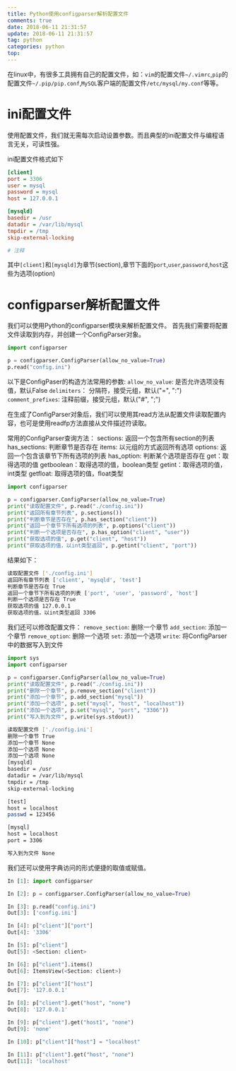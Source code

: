 ```yaml
---
title: Python使用configparser解析配置文件
comments: true
date: 2018-06-11 21:31:57
update: 2018-06-11 21:31:57
tag: python
categories: python
top:
---
```


在linux中，有很多工具拥有自己的配置文件，如：`vim`的配置文件`~/.vimrc`,`pip`的配置文件`~/.pip/pip.conf`,`MySQL`客户端的配置文件`/etc/mysql/my.conf`等等。

# ini配置文件
使用配置文件，我们就无需每次启动设置参数。而且典型的ini配置文件与编程语言无关，可读性强。

ini配置文件格式如下
```ini config.ini
[client]
port = 3306
user = mysql
password = mysql
host = 127.0.0.1

[mysqld]
basedir = /usr
datadir = /var/lib/mysql
tmpdir = /tmp
skip-external-locking

# 注释

```
其中`[client]`和`[mysqld]`为章节(section),章节下面的`port`,`user`,`password`,`host`这些为选项(option)

# configparser解析配置文件

我们可以使用Python的configparser模块来解析配置文件。
首先我们需要将配置文件读取到内存，并创建一个ConfigParser对象。
```python
import configparser

p = configparser.ConfigParser(allow_no_value=True)
p.read("config.ini")

```

以下是ConfigPaser的构造方法常用的参数:
`allow_no_value`: 是否允许选项没有值，默认False
`delimiters`： 分隔符，接受元组，默认("=", ":")
`comment_prefixes`: 注释前缀，接受元组，默认("#", ";")

在生成了ConfigParser对象后，我们可以使用其read方法从配置文件读取配置内容，也可是使用readfp方法直接从文件描述符读取。

常用的ConfigParser查询方法：
sections: 返回一个包含所有section的列表
has_sections: 判断章节是否存在
items: 以元组的方式返回所有选项
options: 返回一个包含该章节下所有选项的列表
has_option: 判断某个选项是否存在
get：取得选项的值
getboolean：取得选项的值，boolean类型
getint：取得选项的值，int类型
getfloat: 取得选项的值，float类型

```python parse.py
import configparser

p = configparser.ConfigParser(allow_no_value=True)
print("读取配置文件", p.read("./config.ini"))
print("返回所有章节列表", p.sections())
print("判断章节是否存在", p.has_section("client"))
print("返回一个章节下所有选项的列表", p.options("client"))
print("判断一个选项是否存在", p.has_option("client", "user"))
print("获取选项的值", p.get("client", "host"))
print("获取选项的值，以int类型返回", p.getint("client", "port"))

```

结果如下：
```bash
读取配置文件 ['./config.ini']
返回所有章节列表 ['client', 'mysqld', 'test']
判断章节是否存在 True
返回一个章节下所有选项的列表 ['port', 'user', 'password', 'host']
判断一个选项是否存在 True
获取选项的值 127.0.0.1
获取选项的值，以int类型返回 3306

```

我们还可以修改配置文件：
`remove_section`: 删除一个章节
`add_section`: 添加一个章节
`remove_option`: 删除一个选项
`set`: 添加一个选项
`write`: 将ConfigParser中的数据写入到文件

```python
import sys
import configparser

p = configparser.ConfigParser(allow_no_value=True)
print("读取配置文件", p.read("./config.ini"))
print("删除一个章节", p.remove_section("client"))
print("添加一个章节", p.add_section("mysql"))
print("添加一个选项", p.set("mysql", "host", "localhost"))
print("添加一个选项", p.set("mysql", "port", "3306"))
print("写入到为文件", p.write(sys.stdout))
```

```bash
读取配置文件 ['./config.ini']
删除一个章节 True
添加一个章节 None
添加一个选项 None
添加一个选项 None
[mysqld]
basedir = /usr
datadir = /var/lib/mysql
tmpdir = /tmp
skip-external-locking

[test]
host = localhost
passwd = 123456

[mysql]
host = localhost
port = 3306

写入到为文件 None

```

我们还可以使用字典访问的形式便捷的取值或赋值。

```python
In [1]: import configparser

In [2]: p = configparser.ConfigParser(allow_no_value=True)

In [3]: p.read("config.ini")
Out[3]: ['config.ini']

In [4]: p["client"]["port"]
Out[4]: '3306'

In [5]: p["client"]
Out[5]: <Section: client>

In [6]: p["client"].items()
Out[6]: ItemsView(<Section: client>)

In [7]: p["client"]["host"]
Out[7]: '127.0.0.1'

In [8]: p["client"].get("host", "none")
Out[8]: '127.0.0.1'

In [9]: p["client"].get("host1", "none")
Out[9]: 'none'

In [10]: p["client"]["host"] = "localhost"

In [11]: p["client"].get("host", "none")
Out[11]: 'localhost'

```